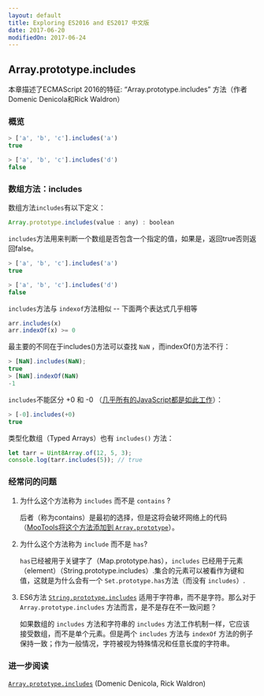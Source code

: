 ```yaml
---
layout: default
title: Exploring ES2016 and ES2017 中文版
date: 2017-06-20
modifiedOn: 2017-06-24
---
```


## Array.prototype.includes

本章描述了ECMAScript 2016的特征: “Array.prototype.includes” 方法（作者Domenic Denicola和Rick Waldron）

<h3 id="overview">概览</h3>

```js
> ['a', 'b', 'c'].includes('a')
true

> ['a', 'b', 'c'].includes('d')
false
```

<h3 id="includes">数组方法：includes</h3>

数组方法`includes`有以下定义：

```js
Array.prototype.includes(value : any) : boolean
```

`includes`方法用来判断一个数组是否包含一个指定的值，如果是，返回true否则返回false。

```js
> ['a', 'b', 'c'].includes('a')
true

> ['a', 'b', 'c'].includes('d')
false
```

`includes`方法与 `indexof`方法相似 -- 下面两个表达式几乎相等

```js
arr.includes(x)
arr.indexOf(x) >= 0
```

最主要的不同在于includes()方法可以查找 `NaN` ，而indexOf()方法不行：

```js
> [NaN].includes(NaN);
true
> [NaN].indexOf(NaN)
-1
```

`includes`不能区分 +0 和 -0 （[几乎所有的JavaScript都是如此工作](http://speakingjs.com/es5/ch11.html#two_zeros)）：

```js
> [-0].includes(+0)
true
```

类型化数组（Typed Arrays）也有 `includes()` 方法：

```js
let tarr = Uint8Array.of(12, 5, 3);
console.log(tarr.includes(5)); // true
```

<h3 id="problem">经常问的问题</h3>

1. 为什么这个方法称为 `includes` 而不是 `contains` ?
    
    后者（称为contains）是最初的选择，但是这将会破坏网络上的代码（[MooTools将这个方法添加到 `Array.prototype`](https://esdiscuss.org/topic/having-a-non-enumerable-array-prototype-contains-may-not-be-web-compatible)）。

2. 为什么这个方法称为 `include` 而不是 `has`?
    
    `has`已经被用于关键字了（Map.prototype.has），`includes` 已经用于元素（element）（String.prototype.includes）.集合的元素可以被看作为键和值，这就是为什么会有一个 `Set.prototype.has`方法（而没有 `includes`）.

3. ES6方法 [`String.prototype.includes`](http://exploringjs.com/es6/ch_strings.html#_checking-for-containment-and-repeating-strings) 适用于字符串，而不是字符。那么对于 `Array.prototype.includes` 方法而言，是不是存在不一致问题？
    
    如果数组的 `includes` 方法和字符串的 `includes` 方法工作机制一样，它应该接受数组，而不是单个元素。但是两个 `includes` 方法与 `indexOf` 方法的例子保持一致；作为一般情况，字符被视为特殊情况和任意长度的字符串。

<h3 id="readmore">进一步阅读</h3>

[`Array.prototype.includes`](https://github.com/tc39/Array.prototype.includes/) (Domenic Denicola, Rick Waldron)
